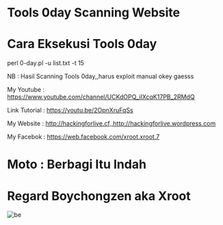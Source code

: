 # Tools 0day Scanning Website

# Cara Eksekusi Tools 0day

perl 0-day.pl -u list.txt -t 15

NB : Hasil Scanning Tools 0day,,harus exploit manual okey gaesss

My Youtube    : https://www.youtube.com/channel/UCKdOPQ_iIXcqK17PB_2RMdQ

Link Tutorial : https://youtu.be/2OpnXruFqSs

My Website    : http://hackingforlive.cf,,http://hackingforlive.wordpress.com

My Facebok    : https://web.facebook.com/xroot.xroot.7


# Moto : Berbagi Itu Indah

# Regard Boychongzen aka Xroot

![be](https://raw.githubusercontent.com/boychongzen18/0day/master/0Day.png)
